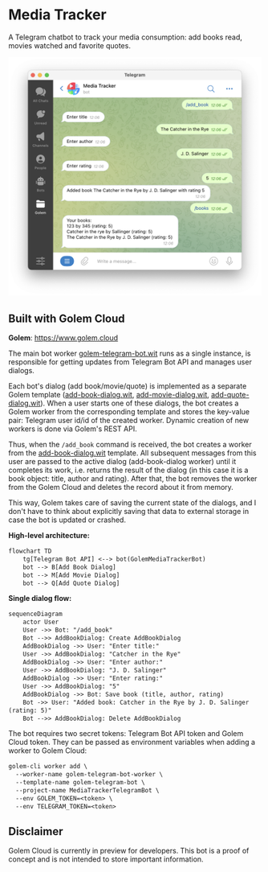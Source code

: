 # Media Tracker

A Telegram chatbot to track your media consumption: add books read, movies watched and favorite quotes.

![](screenshot.png)

## Built with Golem Cloud

**Golem**: https://www.golem.cloud

The main bot worker [golem-telegram-bot.wit](bot/wit/golem-telegram-bot.wit) runs as a single instance, is responsible for getting updates from Telegram Bot API and manages user dialogs.

Each bot's dialog (add book/movie/quote) is implemented as a separate Golem template ([add-book-dialog.wit](add_book_dialog/wit/add-book-dialog.wit), [add-movie-dialog.wit](add_movie_dialog/wit/add-movie-dialog.wit), [add-quote-dialog.wit](add_quote_dialog/wit/add-quote-dialog.wit)). 
When a user starts one of these dialogs, the bot creates a Golem worker from the corresponding template and stores the key-value pair: Telegram user id/id of the created worker.
Dynamic creation of new workers is done via Golem's REST API.

Thus, when the `/add_book` command is received, the bot creates a worker from the [add-book-dialog.wit](add_book_dialog/wit/add-book-dialog.wit) template. 
All subsequent messages from this user are passed to the active dialog (add-book-dialog worker) until it completes its work, i.e. returns the result of the dialog (in this case it is a book object: title, author and rating). 
After that, the bot removes the worker from the Golem Cloud and deletes the record about it from memory.

This way, Golem takes care of saving the current state of the dialogs, and I don't have to think about explicitly saving that data to external storage in case the bot is updated or crashed.

**High-level architecture:**

```mermaid
flowchart TD
    tg[Telegram Bot API] <--> bot(GolemMediaTrackerBot)
    bot --> B[Add Book Dialog]
    bot --> M[Add Movie Dialog]
    bot --> Q[Add Quote Dialog]
```

**Single dialog flow:**

```mermaid
sequenceDiagram
    actor User
    User ->> Bot: "/add_book"
    Bot -->> AddBookDialog: Create AddBookDialog
    AddBookDialog ->> User: "Enter title:"
    User ->> AddBookDialog: "Catcher in the Rye"
    AddBookDialog ->> User: "Enter author:"
    User ->> AddBookDialog: "J. D. Salinger"
    AddBookDialog ->> User: "Enter rating:"
    User ->> AddBookDialog: "5"
    AddBookDialog ->> Bot: Save book (title, author, rating)
    Bot ->> User: "Added book: Catcher in the Rye by J. D. Salinger (rating: 5)"
    Bot -->> AddBookDialog: Delete AddBookDialog
```

The bot requires two secret tokens: Telegram Bot API token and Golem Cloud token. 
They can be passed as environment variables when adding a worker to Golem Cloud:
```
golem-cli worker add \
  --worker-name golem-telegram-bot-worker \
  --template-name golem-telegram-bot \
  --project-name MediaTrackerTelegramBot \
  --env GOLEM_TOKEN=<token> \
  --env TELEGRAM_TOKEN=<token>
```

## Disclaimer

Golem Cloud is currently in preview for developers. 
This bot is a proof of concept and is not intended to store important information.
